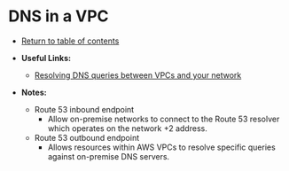 # DNS in a VPC

* [Return to table of contents](../../../README.md)

* **Useful Links:**
  * [Resolving DNS queries between VPCs and your network](https://docs.aws.amazon.com/Route53/latest/DeveloperGuide/resolver.html)

* **Notes:**
  * Route 53 inbound endpoint
    * Allow on-premise networks to connect to the Route 53 resolver which operates on the network +2 address.
  * Route 53 outbound endpoint
    * Allows resources within AWS VPCs to resolve specific queries against on-premise DNS servers.

